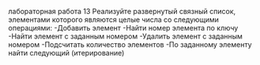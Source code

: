 лабораторная работа 13
Реализуйте развернутый связный список, элементами которого являются целые числа со следующими операциями:
-Добавить элемент
-Найти номер элемента по ключу
-Найти элемент с заданным номером
-Удалить элемент с заданным номером
-Подсчитать количество элементов
-По заданному элементу найти следующий (итерирование)

